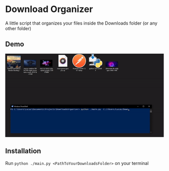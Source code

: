# Download Organizer

A little script that organizes your files inside the Downloads folder (or any other folder)

## Demo

<p align="center">
  <img src="./demo.gif">
</p>

## Installation

Run `python ./main.py <PathToYourDownloadsFolder>` on your terminal
